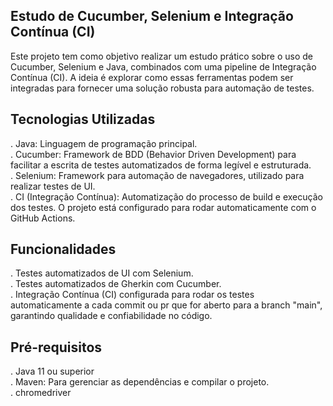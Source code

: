 ## Estudo de Cucumber, Selenium e Integração Contínua (CI)

Este projeto tem como objetivo realizar um estudo prático sobre o uso de Cucumber, Selenium e Java, combinados com uma pipeline de Integração Contínua (CI). A ideia é explorar como essas ferramentas podem ser integradas para fornecer uma solução robusta para automação de testes.

## Tecnologias Utilizadas
. Java: Linguagem de programação principal.<br>
. Cucumber: Framework de BDD (Behavior Driven Development) para facilitar a escrita de testes automatizados de forma legível e estruturada.<br>
. Selenium: Framework para automação de navegadores, utilizado para realizar testes de UI.<br>
. CI (Integração Contínua): Automatização do processo de build e execução dos testes. O projeto está configurado para rodar automaticamente com o GitHub Actions.

## Funcionalidades
. Testes automatizados de UI com Selenium.<br>
. Testes automatizados de Gherkin com Cucumber.<br>
. Integração Contínua (CI) configurada para rodar os testes automaticamente a cada commit ou pr que for aberto para a branch "main", garantindo qualidade e confiabilidade no código.<br>

## Pré-requisitos
. Java 11 ou superior<br>
. Maven: Para gerenciar as dependências e compilar o projeto.<br>
. chromedriver<br>
